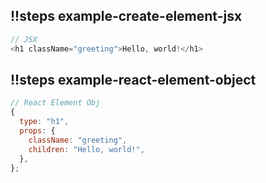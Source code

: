 ## !!steps example-create-element-jsx

```js ! example-create-element.jsx
// JSX
<h1 className="greeting">Hello, world!</h1>
```

## !!steps example-react-element-object

```js ! example-create-element.jsx
// React Element Obj
{
  type: "h1",
  props: {
    className: "greeting",
    children: "Hello, world!",
  },
};
```
